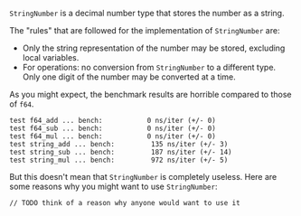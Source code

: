 `StringNumber` is a decimal number type that stores the number as a string.

The "rules" that are followed for the implementation of `StringNumber` are:

- Only the string representation of the number may be stored, excluding local variables.
- For operations: no conversion from `StringNumber` to a different type. Only one digit of the number may be converted at a time.

As you might expect, the benchmark results are horrible compared to those of `f64`.

```
test f64_add ... bench:           0 ns/iter (+/- 0)
test f64_sub ... bench:           0 ns/iter (+/- 0)
test f64_mul ... bench:           0 ns/iter (+/- 0)
test string_add ... bench:         135 ns/iter (+/- 3)
test string_sub ... bench:         187 ns/iter (+/- 14)
test string_mul ... bench:         972 ns/iter (+/- 5)
```

But this doesn't mean that `StringNumber` is completely useless. Here are some reasons why you might want to use `StringNumber`:

```
// TODO think of a reason why anyone would want to use it
```
